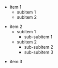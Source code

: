 - item 1
  - subitem 1
  - subitem 2
* item 2
  - subitem 1
    * sub-subitem 1
  - subitem 2
    + sub-subitem 2
    - sub-subitem 3
- item 3
